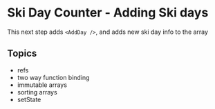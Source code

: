 Ski Day Counter - Adding Ski days
=================
This next step adds `<AddDay />`, and adds new ski day info to the array

Topics
-------

* refs
* two way function binding
* immutable arrays
* sorting arrays
* setState